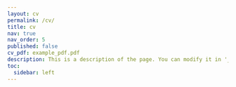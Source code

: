 ```yaml
---
layout: cv
permalink: /cv/
title: cv
nav: true
nav_order: 5
published: false
cv_pdf: example_pdf.pdf
description: This is a description of the page. You can modify it in '_pages/cv.md'. You can also change or remove the top pdf download button.
toc:
  sidebar: left
---
```

